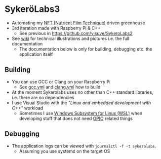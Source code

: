 # SykeröLabs3

- Automating my [NFT (Nutrient Film Technique)](https://en.wikipedia.org/wiki/Nutrient_film_technique) driven greenhouse
- 3rd iteration made with Raspberry Pi & C++
	- See previous in https://github.com/visuve/SykeroLabs2
- See [wiki](https://github.com/visuve/SykeroLabs3/wiki) for technical illustrations and pictures i.e. the full documentation
	- The documentation below is only for building, debugging etc. the application itself

## Building

- You can use GCC or Clang on your Raspberry Pi
	- See [gcc.yml](https://github.com/visuve/SykeroLabs3/blob/master/.github/workflows/clang.yml) and [clang.yml](https://github.com/visuve/SykeroLabs3/blob/master/.github/workflows/gcc.yml) how to build
- At the moment Sykerolabs uses no other than C++ standard libraries, i.e. there are no dependencies
- I use Visual Studio with the *"Linux and embedded development with C++"* workload
	- Sometimes I use [Windows Subsystem for Linux (WSL)](https://learn.microsoft.com/en-us/windows/wsl/about) when developing stuff that does not need [GPIO](https://en.wikipedia.org/wiki/General-purpose_input/output) related things

## Debugging

- The application logs can be viewed with ``journalctl -f -t sykerolabs``.
	- Assuming you use systemd on the target OS

